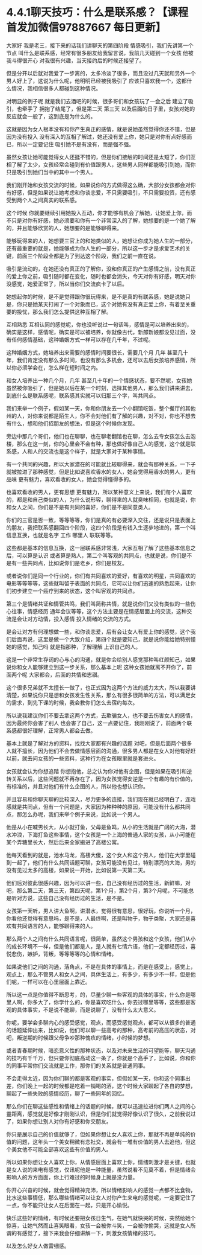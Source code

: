 # 4.4.1聊天技巧：什么是联系感？【课程首发加微信97887667 每日更新】

大家好 我是老三，接下来的话我们讲聊天的第四阶段 情感吸引，我们先讲第一个节点 叫什么是联系感，经常有很多朋友给我留言说，我前几天碰到一个女孩 他被我斗得很开心 对我很有兴趣，当天接约后的时候还接望了。

但是分开以后就对我爱了一步离的，太多冷淡了很多，而且没过几天就和另外一个男人好上了，这说为什么呢，他明明已经被我吸引了 应该只喜欢我一个，这都什么情况，我相信很多人都碰到这种情况。

对明显的例子呢 就是我们去酒吧的时候，很多哥们和女孩玩了一会之后 建立了吸引，也牵手了 拥抱了结尾了，但是第二天 第三天 以及后面的日子里，女孩对她的反应就会一般了，这到底是为什么的。

这就是因为女人根本没有和你产生真正的感情，就是说她虽然觉得你还不错，但是因为没有投入 没有深入的互相了解过，她还没有爱上你，她只是对你有点好感而已，所以一定要记住 吸引她不是有没有，而是强不强。

虽然女孩让她可能觉得女人还挺不错的，但是你们接触的时间还是太短了，你们互相了解了太少，女孩经常会碰到有价值跟男人，这些男人同样都能吸引到她，而你只是吸引到她们当中的其中一个男人。

我们刚开始和女孩交流的时候，如果说你的方式做得这么确，大部分女孩都会对你有好感，但是如果说让她考虑和你谈恋爱，不只需要吸引，不只需要投资，还有感受到两个人之间真实的联系感。

这个时候 你就要继续引用她投入互动，你才能够有机会了解她，让她爱上你，而不只是对你有好感，她必须要和你有一个非常深入的了解，她想要的是一个她了解的，并且能够欣赏的人，她想要的是能够聊得来。

能够玩得来的人，她想要三官上的和她类似的人，她想让你成为她人生的一部分，还有最重要的就是，她能够成为你人生的一部分，所以这一步才是求爱艺术的关键，前面三个阶段全都是为了到达这个阶段，我们之前一直在说。

吸引是流动的，在她还没有真正的了解你，没和你真正的产生感情之前，没有真正的爱上你之前，吸引随时都在变化，随时也都会消失，今天对你有好感，明天对你没感觉，她爱正常了，所以当你们交流疯卡了以后。

她想起你的时候，是不是觉得跟你很玩得来，是不是真的有联系感，她是说她只是，你只是她某天打闹了一个对象而已，这个对她有没有真正爱上你，有着至关重要的投忧，那么我们怎么提供这种互相了解。

互相熟悉 互相认同的感觉呢，你也没听说过一句话叫，感情是可以培养出来的，确实是这样，感情呢，确实是可以被培养，你就像古代，新郎新娘都没见过面，没有任何感情基础，这种婚姻方式一样可以存在几千年，不过呢。

这种婚姻方式，她培养出来需要的感情时间要很长，需要几个月 几年 甚至几十年，我们肯定没有那么多时间，也没有那么多机会，还可以去后女孩培养感情，所以你必须学会在，怎么样在短时间之内。

和女人培养出一种几个月，几年 甚至几十年的一个情感状态，要不然呢，女孩她虽然被你吸引了，但是她以后在某一个时刻，选择其他男人，那么我们讲来讲去，到底什么是联系感呢，联系感其实就可以归那三个字，叫共同点。

我们来举一个例子，假如某一天，你和你朋友去一个小翻馆吃饭，整个餐厅的其他州的人，对你来说都是陌生人，你不会对他们有了解的兴趣，对不对，你也不想去有什么，想和他们招朋友的想法，但是这个时候你发现。

旁边中那几个哥们，他们也在聊聊，也在聊老翻馆也在聊，怎么去专女孩怎么去泡楼，那么在这一刻，你的心里会不会有种，那也做好像自己人的感觉，这个就是联系感，人和人的交流也是这个样子，就是大家对于某种事情。

有一个共同的兴趣，所以大家潜在的可能就比较聊得来，就会有那种关系，一下子就被拉进了那种感觉，但是比如说喜欢香水的女人，她会觉得用香水的男人，更有品味 更有魅力，喜欢看收的女人，她会觉得懂得多的。

也喜欢看收的男人，更有思想 更有魅力，所以某种意义上来说，我们每个人喜欢的，都是和自己类似的人，为什么说形容，聊得来的人就臭味相同，也就是说，你和女人之间，你们是不是有共同的喜好，你们是不是同意类人。

你们的三官是否一致，等等等等，你们是真的有必要深入交往，还是说只是表面上的朋友，我把联系感翻回四个阶段，这四个阶段是有钱入生逐步地进的，第一个叫信息互换，也就是名字 工作 哪里人 联联等等。

这些都是基本的信息互换，这一层联系感非常浅，大家互相了解了这些基本信息之后，可以算是认识 或者算是熟人，第二个叫客观的共同点，也就是说，你们是不是有一些共同点，比如说你们是老乡，你们是校友。

或者说你们是同一个行业的，你们有共同喜欢的爱好，有喜欢的明星，共同喜欢的电影等等等等，这些就叫留于表面的共同点，它可以让你们迅速的熟悉起来，让你们初步建立一个癌疗到来的状态，这个叫客观的共同点。

第三个是情绪共证和情管共鸣，我们叫简称共情，就是说你们又没有类似的一些伤心往事，情感经历 通年会议等等，这个方法主要是在情感层面上的交流，这种交流是会让对方动情，投入感情 投入情绪的交流的方式。

是会让对方有何理想做一些，和你谈恋爱，后有会让女人有爱上你的感觉，这个我们后面再说，这里是做一个大致介绍，第四个就是要知己，就是说你能给她特别懂她的感觉，知己吗 就是指那种，了解理解 上识自己的人。

这是一个非常生存词的心与心的沟通，就是你会给别人感觉那种叫红颜知己，如果说你和女人能够建立到这一步关系，那么基本上呢 这种女孩她就离不开你了，前面两个呢 大家都会，后面的共情和志祺。

这个很多兄弟就不太擅长一做了，也正式因为这两个方法的威力太大，所以我要讲清楚，如果说你只是想和女孩发生性关系，那么有很多很简单的方法，可以满足女的需求，到先下课的时候，我会教你们怎么去宿约每次。

所以说我建议你们不要去拿这两个方式，去欺骗女人，也不要去伤害女人的感情，因为最终你会害了别人 也会害了自己，这一点要记住，我刚刚说了，前面两个联系感都很好理解，正常男人都会去做。

基本上就是了解对方的资料，找找大家都有兴趣的话题 对吧，但是后面两个很多人就不擅长，因为他们不会去做情感层面的沟通，很多男人都是在女人对他有好赶以前，就去问女孩的一些资料，这种行为在女孩眼里就是套进火。

女孩就会认为你想追踏 你想抱他，总之认为你对他有企图，但是如果在吸引和逆转关系以后，这些问题就不再存在了，因为女孩觉得安逆是一个有趣的有价值的，有标准的，并且对他们有什么企图的人，所以他也想认识你。

并且容易和你聊天聊的比较深入，尽力更多的连接，我们现在就已经明白了，连戏感就是共同点，但有一个问题是，大家因为种种种的原因，可能没有什么都共同点，那怎么办呢，我们来举个例子来说，比如说一个男人。

他是从小在喊男长大，从小就打鱼，父母是鱼鸣，从小的生活就是广阔的大海，潜水冲浪，下海打鱼这些事情，这个女孩是一个上海的普通人家的女孩，从小可能在某个弄糖里长大，然后后来全家搬进了高楼公寓。

他每天看到的就是，池水马龙，高楼大傻，这个女人和这个男人，他们在大学里碰到一起了，他们有什么共同话题可聊，女孩可能没有见过，特别漂亮的大海，男的没有见过太多的高楼，如果说一开始，比如说第一天第二天。

他们后对彼此很感兴趣，因为可以讲一些，自己没有经历过的生活，新鲜嘛，对吧，那么第二天，第三天，第四天呢，第1个月，第2个月，第3个月呢，不可能总是听对方说，这些自己没有经历过的生活，是不是。

女孩第一天听，男人讲大鱼啊，讲潜水，觉得很有意思，很好玩，你说听一个月，你看他还觉得有意思吗，是不是，人最终啊，还是叫物于，物于类聚，大家还是喜欢有共同语言的人，能够聊得来的人。

那么两个人之间有什么共同语言呢，很简单，虽然这个男孩和这个女孩，他们从小的成长环境不一样，但是他们都是人，是人就有七情六语，他们一定都经历过，喜悦悲伤，嫉妒，背叛，等等等等的心情和情绪。

如果说他们之间的沟通，落角点，不是在具体的事情上，而是在感受上，感觉上，观点上，那么不管男人和女人之间，具体生活上，有多少，有多少不一样，但是他们呢，一样可以在心里层面上靠近。

所以这一点是你值得不断思考，的，尽量少聊一些客观的具体的事实，什么你是哪里人啊，你多大了，你学什么的，你是喜欢吃什么，你去过哪里等等，这些都是客观的具体事实，不是说不能聊，而是说聊了，没有什么太大意义。

你呢，要学会多聊内心的感受感觉，观点，而感受感觉观点，都可以从很多的普通的话题延伸出来，比如说，他们可以聊一些高考的那种，高考前的高压的状态，对吧，叛逆期的时候跟父母争吵那种愧疚的情绪，小时候的梦想。

或者青春期时候，暗恋意义性的那种状态，以及对未来生活的可望能等，聊天沟通的技巧有千千万，但只要你彻底高动这一条了，你就是个高手了，比如说，你和你的同事平常你们交流就是工作，那你们的关系就是普通同事。

不会走得太近，因为你们聊的都是客观的事实，但假如某一天，你和这个同事出差，你们晚上一起的时候都是吃着一销喝的酒，这个时候大家聊起了各自的梦想，聊起了一些失败的感情经历，聊了一些同年的回忆。

那么你们在聊这些感性和情绪上的话题的时候，就可以迅速拉进你们两人之间的心靈距离，感觉就是好像才刚刚认识，但是你们就觉得好像认识了很久，之前我说过了，如果你想让别人对你有好感和你交朋友。

你只是展示自己的价值就够了，但如果你想让女人喜欢上你，那就不再是单纯的价值的问题，这年头一个美女稍微有恋社交，就会有一堆有价值的男人去追他，但这个美女他不可能全部喜欢这些有价值的男人。

所以如果你想让女人喜欢上你，从情感层面上喜欢上你，情绪刺激才是关键，也就是女人说的来电有感觉，仅讯呢他是一种能量，虽然说看不见莫不着，但是情绪会影响人的方方面面，你上行难过的时候身上就是没力量。

你开心兴奋的时候，就会觉得精神充沛，所以情绪影响人的感觉一点都不比食物，比水这些事情低，那么哪些情绪可以让女人对你产生来电的感觉呢，一定要记住了一点，你不能只让女人在后面在一起，只是开心愉悦。

快乐这些好的情绪，有时候还要把女孩日生气，在她气就快哭的时候，突然给她个惊喜，让她气然而止喜笑眼看，女孩一会被你斗笑，一会被你偷哭，这就是女人所谓的有感觉了，接下来我会仔细讲解一下，刺激女孩情绪的技巧。

以及怎么好女人做雷细感。